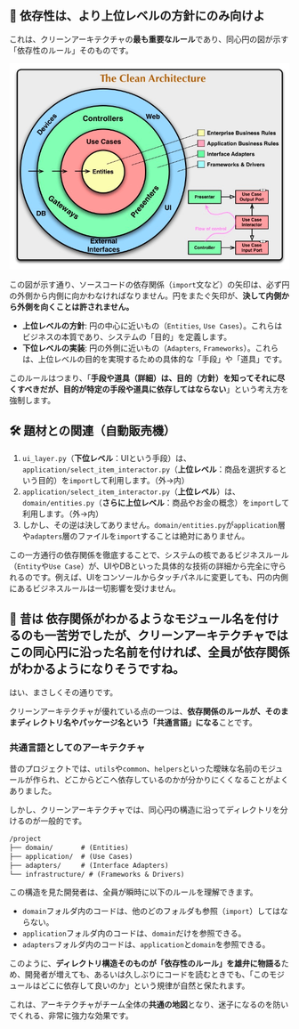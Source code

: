 ## 🤔 依存性は、より上位レベルの方針にのみ向けよ

これは、クリーンアーキテクチャの**最も重要なルール**であり、同心円の図が示す「依存性のルール」そのものです。

![クリーンアーキテクチャ・同心円](../クリーンアーキテクチャ・同心円.png)

この図が示す通り、ソースコードの依存関係（`import`文など）の矢印は、必ず円の外側から内側に向かわなければなりません。円をまたぐ矢印が、**決して内側から外側を向くことは許されません。**

  * **上位レベルの方針**: 円の中心に近いもの（`Entities`, `Use Cases`）。これらはビジネスの本質であり、システムの「目的」を定義します。
  * **下位レベルの実装**: 円の外側に近いもの（`Adapters`, `Frameworks`）。これらは、上位レベルの目的を実現するための具体的な「手段」や「道具」です。

このルールはつまり、「**手段や道具（詳細）は、目的（方針）を知ってそれに尽くすべきだが、目的が特定の手段や道具に依存してはならない**」という考え方を強制します。

## 🛠️ 題材との関連（自動販売機）

1.  `ui_layer.py`（**下位レベル**：UIという手段）は、`application/select_item_interactor.py`（**上位レベル**：商品を選択するという目的）を`import`して利用します。（外→内）
2.  `application/select_item_interactor.py`（**上位レベル**）は、`domain/entities.py`（**さらに上位レベル**：商品やお金の概念）を`import`して利用します。（外→内）
3.  しかし、その逆は決してありません。`domain/entities.py`が`application`層や`adapters`層のファイルを`import`することは絶対にありません。

この一方通行の依存関係を徹底することで、システムの核であるビジネスルール（`Entity`や`Use Case`）が、UIやDBといった具体的な技術の詳細から完全に守られるのです。例えば、UIをコンソールからタッチパネルに変更しても、円の内側にあるビジネスルールは一切影響を受けません。

## 🤔 昔は 依存関係がわかるようなモジュール名を付けるのも一苦労でしたが、クリーンアーキテクチャでは この同心円に沿った名前を付ければ、全員が依存関係がわかるようになりそうですね。

はい、まさしくその通りです。

クリーンアーキテクチャが優れている点の一つは、**依存関係のルールが、そのままディレクトリ名やパッケージ名という「共通言語」になる**ことです。


### 共通言語としてのアーキテクチャ

昔のプロジェクトでは、`utils`や`common`、`helpers`といった曖昧な名前のモジュールが作られ、どこからどこへ依存しているのかが分かりにくくなることがよくありました。

しかし、クリーンアーキテクチャでは、同心円の構造に沿ってディレクトリを分けるのが一般的です。

```
/project
├── domain/       # (Entities)
├── application/  # (Use Cases)
├── adapters/     # (Interface Adapters)
└── infrastructure/ # (Frameworks & Drivers)
```

この構造を見た開発者は、全員が瞬時に以下のルールを理解できます。

  * `domain`フォルダ内のコードは、他のどのフォルダも参照（`import`）してはならない。
  * `application`フォルダ内のコードは、`domain`だけを参照できる。
  * `adapters`フォルダ内のコードは、`application`と`domain`を参照できる。

このように、**ディレクトリ構造そのものが「依存性のルール」を雄弁に物語る**ため、開発者が増えても、あるいは久しぶりにコードを読むときでも、「このモジュールはどこに依存して良いのか」という規律が自然と保たれます。

これは、アーキテクチャがチーム全体の**共通の地図**となり、迷子になるのを防いでくれる、非常に強力な効果です。
